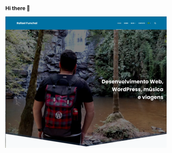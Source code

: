 ### Hi there 👋

[![RafaelFunchal.com.br: Desenvolvimento Web, WordPress, música e viagens](https://github.com/RafaelFunchal/rafaelfunchal/blob/master/rafaelfunchal-blocksy-theme.png)](https://rafaelfunchal.com.br/ "RafaelFunchal.com.br: Desenvolvimento Web, WordPress, música e viagens")
